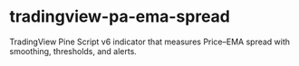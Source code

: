 # tradingview-pa-ema-spread
TradingView Pine Script v6 indicator that measures Price–EMA spread with smoothing, thresholds, and alerts.
